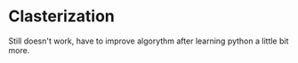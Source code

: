 # Clasterization
Still doesn't work, have to improve algorythm after learning python a little bit more.
